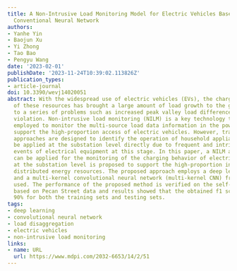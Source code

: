 ```yaml
---
title: A Non-Intrusive Load Monitoring Model for Electric Vehicles Based on Multi-Kernel
  Conventional Neural Network
authors:
- Yanhe Yin
- Baojun Xu
- Yi Zhong
- Tao Bao
- Pengyu Wang
date: '2023-02-01'
publishDate: '2023-11-24T10:39:02.113826Z'
publication_types:
- article-journal
doi: 10.3390/wevj14020051
abstract: With the widespread use of electric vehicles (EVs), the charging behavior
  of these resources has brought a large amount of load growth to the grid, leading
  to a series of problems such as increased peak valley load difference and line flow
  violation. Non-intrusive load monitoring (NILM) is a key technology that can be
  employed to monitor the multi-source load data information in the power grid and
  support the high-proportion access of electric vehicles. However, traditional NILM
  approaches are designed to identify the operation of household appliances and cannot
  be applied at the substation level directly due to frequent and intricate switching
  events of electrical equipment at this stage. In this paper, a NILM algorithm that
  can be applied for the monitoring of the charging behavior of electric vehicles
  at the substation level is proposed to support the high-proportion injection of
  distributed energy resources. The proposed approach employs a deep learning framework
  and a multi-kernel convolutional neural network (multi-kernel CNN) framework is
  used. The performance of the proposed method is verified on the self-organized datasets
  based on Pecan Street data and results showed that the obtained f1 score is over
  90% for both the training sets and testing sets.
tags:
- deep learning
- convolutional neural network
- load disaggregation
- electric vehicles
- non-intrusive load monitoring
links:
- name: URL
  url: https://www.mdpi.com/2032-6653/14/2/51
---
```

